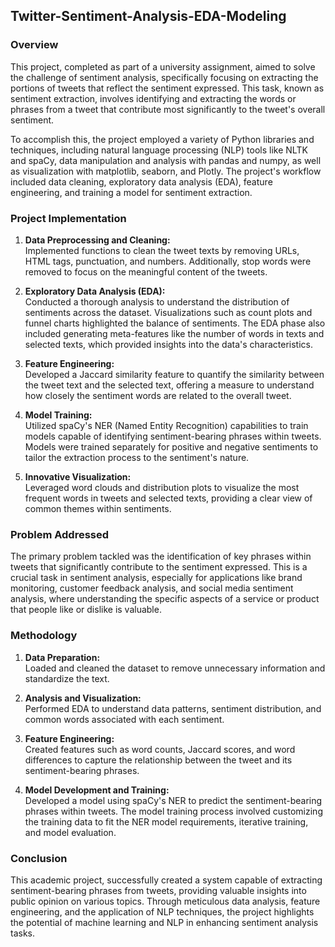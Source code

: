 ## Twitter-Sentiment-Analysis-EDA-Modeling

### Overview

This project, completed as part of a university assignment, aimed to solve the challenge of sentiment analysis, specifically focusing on extracting the portions of tweets that reflect the sentiment expressed. This task, known as sentiment extraction, involves identifying and extracting the words or phrases from a tweet that contribute most significantly to the tweet's overall sentiment.

To accomplish this, the project employed a variety of Python libraries and techniques, including natural language processing (NLP) tools like NLTK and spaCy, data manipulation and analysis with pandas and numpy, as well as visualization with matplotlib, seaborn, and Plotly. The project's workflow included data cleaning, exploratory data analysis (EDA), feature engineering, and training a model for sentiment extraction.

### Project Implementation

1. **Data Preprocessing and Cleaning:**  
   Implemented functions to clean the tweet texts by removing URLs, HTML tags, punctuation, and numbers. Additionally, stop words were removed to focus on the meaningful content of the tweets.

2. **Exploratory Data Analysis (EDA):**  
   Conducted a thorough analysis to understand the distribution of sentiments across the dataset. Visualizations such as count plots and funnel charts highlighted the balance of sentiments. The EDA phase also included generating meta-features like the number of words in texts and selected texts, which provided insights into the data's characteristics.

3. **Feature Engineering:**  
   Developed a Jaccard similarity feature to quantify the similarity between the tweet text and the selected text, offering a measure to understand how closely the sentiment words are related to the overall tweet.

4. **Model Training:**  
   Utilized spaCy's NER (Named Entity Recognition) capabilities to train models capable of identifying sentiment-bearing phrases within tweets. Models were trained separately for positive and negative sentiments to tailor the extraction process to the sentiment's nature.

5. **Innovative Visualization:**  
   Leveraged word clouds and distribution plots to visualize the most frequent words in tweets and selected texts, providing a clear view of common themes within sentiments.

### Problem Addressed

The primary problem tackled was the identification of key phrases within tweets that significantly contribute to the sentiment expressed. This is a crucial task in sentiment analysis, especially for applications like brand monitoring, customer feedback analysis, and social media sentiment analysis, where understanding the specific aspects of a service or product that people like or dislike is valuable.

### Methodology

1. **Data Preparation:**  
   Loaded and cleaned the dataset to remove unnecessary information and standardize the text.

2. **Analysis and Visualization:**  
   Performed EDA to understand data patterns, sentiment distribution, and common words associated with each sentiment.

3. **Feature Engineering:**  
   Created features such as word counts, Jaccard scores, and word differences to capture the relationship between the tweet and its sentiment-bearing phrases.

4. **Model Development and Training:**  
   Developed a model using spaCy's NER to predict the sentiment-bearing phrases within tweets. The model training process involved customizing the training data to fit the NER model requirements, iterative training, and model evaluation.

### Conclusion

This academic project, successfully created a system capable of extracting sentiment-bearing phrases from tweets, providing valuable insights into public opinion on various topics. Through meticulous data analysis, feature engineering, and the application of NLP techniques, the project highlights the potential of machine learning and NLP in enhancing sentiment analysis tasks.
